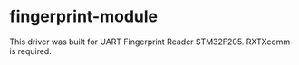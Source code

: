 # fingerprint-module
This driver was built for UART Fingerprint Reader STM32F205. RXTXcomm is required.
